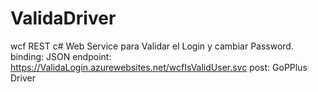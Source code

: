 # ValidaDriver
wcf REST c# Web Service para Validar el Login y cambiar Password.
binding: JSON
endpoint: https://ValidaLogin.azurewebsites.net/wcfIsValidUser.svc
post: GoPPlus Driver

